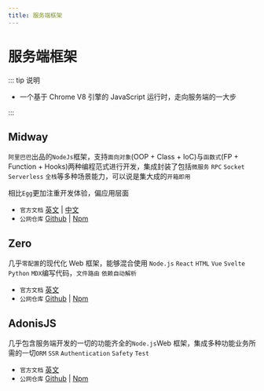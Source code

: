 ```yaml
---
title: 服务端框架
---
```


# 服务端框架

::: tip 说明

-   一个基于 Chrome V8 引擎的 JavaScript 运行时，走向服务端的一大步

:::

## Midway <ProjectBadge name='Midway' starts='midwayjs/midwayjs' />

`阿里巴巴`出品的`NodeJs`框架，支持`面向对象`(OOP + Class + IoC)与`函数式`(FP + Function + Hooks)两种编程范式进行开发，集成封装了包括`微服务` `RPC` `Socket` `Serverless` `全栈`等多种场景能力，可以说是集大成的`开箱即用`

相比`Egg`更加注重开发体验，偏应用层面

-   `官方文档` [英文](https://midwayjs.org/en/) | [中文](https://midwayjs.org/)
-   `公网仓库` [Github](https://github.com/midwayjs/midway) | [Npm](https://www.npmjs.com/package/midway)

## Zero <ProjectBadge name='Zero' starts='remoteinterview/zero' />

几乎`零配置`的现代化 Web 框架，能够混合使用 `Node.js` `React` `HTML` `Vue` `Svelte` `Python` `MDX`编写代码，`文件路由` `依赖自动解析`

-   `官方文档` [英文](https://zeroserver.io/)
-   `公网仓库` [Github](https://github.com/remoteinterview/zero) | [Npm](https://www.npmjs.com/package/zero)

## AdonisJS <ProjectBadge starts='adonisjs/core' version='create-adonis-ts-app' />

几乎包含服务端开发的一切的功能齐全的`Node.js`Web 框架，集成多种功能业务所需的一切`ORM` `SSR` `Authentication` `Safety` `Test`

-   `官方文档` [英文](https://adonisjs.com/)
-   `公网仓库` [Github](https://github.com/adonisjs/core) | [Npm](https://www.npmjs.com/package/create-adonis-ts-app)
